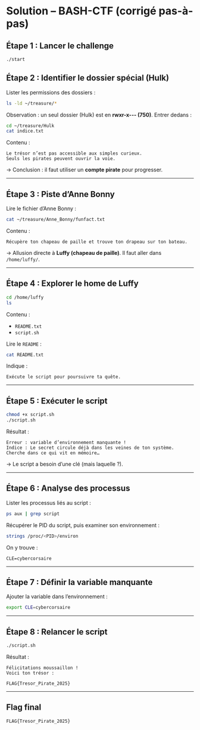 # Solution – BASH-CTF (corrigé pas-à-pas)

## Étape 1 : Lancer le challenge

```bash
./start
```

## Étape 2 : Identifier le dossier spécial (Hulk)

Lister les permissions des dossiers :

```bash
ls -ld ~/treasure/*
```

Observation : un seul dossier (Hulk) est en **rwxr-x--- (750)**.
Entrer dedans :

```bash
cd ~/treasure/Hulk
cat indice.txt
```

Contenu :

```
Le trésor n’est pas accessible aux simples curieux.
Seuls les pirates peuvent ouvrir la voie.
```

→ Conclusion : il faut utiliser un **compte pirate** pour progresser.

---

## Étape 3 : Piste d’Anne Bonny

Lire le fichier d’Anne Bonny :

```bash
cat ~/treasure/Anne_Bonny/funfact.txt
```

Contenu :

```
Récupère ton chapeau de paille et trouve ton drapeau sur ton bateau.
```

→ Allusion directe à **Luffy (chapeau de paille)**.
Il faut aller dans `/home/luffy/`.

---

## Étape 4 : Explorer le home de Luffy

```bash
cd /home/luffy
ls
```

Contenu :

* `README.txt`
* `script.sh`

Lire le `README` :

```bash
cat README.txt
```

Indique :

```
Exécute le script pour poursuivre ta quête.
```

---

## Étape 5 : Exécuter le script

```bash
chmod +x script.sh
./script.sh
```

Résultat :

```
Erreur : variable d’environnement manquante !
Indice : Le secret circule déjà dans les veines de ton système.
Cherche dans ce qui vit en mémoire…
```

→ Le script a besoin d’une clé (mais laquelle ?).

---

## Étape 6 : Analyse des processus

Lister les processus liés au script :

```bash
ps aux | grep script
```

Récupérer le PID du script, puis examiner son environnement :

```bash
strings /proc/<PID>/environ
```

On y trouve :

```
CLE=cybercorsaire
```

---

## Étape 7 : Définir la variable manquante

Ajouter la variable dans l’environnement :

```bash
export CLE=cybercorsaire
```

---

## Étape 8 : Relancer le script

```bash
./script.sh
```

Résultat :

```
Félicitations moussaillon !
Voici ton trésor :

FLAG{Tresor_Pirate_2025}
```

---

## Flag final

```
FLAG{Tresor_Pirate_2025}
```
